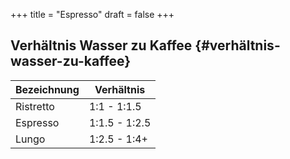 +++
title = "Espresso"
draft = false
+++

## Verhältnis Wasser zu Kaffee {#verhältnis-wasser-zu-kaffee}

| Bezeichnung | Verhältnis    |
|-------------|---------------|
| Ristretto   | 1:1 - 1:1.5   |
| Espresso    | 1:1.5 - 1:2.5 |
| Lungo       | 1:2.5 - 1:4+  |
